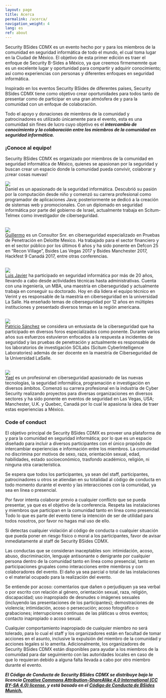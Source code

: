 ```yaml
---
layout: page
title: Acerca
permalink: /acerca/
navigation_weight: 4
lang: es
ref: about
---
```


Security BSides CDMX es un evento hecho por y para los miembros de la comunidad en seguridad informática de todo el mundo, el cual toma lugar en la Ciudad de México. El objetivo de esta primer edición es traer el enfoque de Security B-Sides a México, ya que creemos firmememnte que es un excelente lugar y oportunidad para compartir y adquirir conocimiento; así como experiencias con personas y diferentes enfoques en seguridad informática.

Inspirado en los eventos Security BSides de diferentes países, Security BSides CDMX tiene como objetivo crear oportunidades para todos tanto de presentar como de participar en una gran atmósfera de y para la comunidad con un enfoque de colaboración.

Todo el apoyo y donaciones de miembros de la comunidad y patrocinadores es utilizado únicamente para el evento, esta es una comunidad sin fines de lucro cuyo objetivo es el ***intercambio de conocimiento y la colaboración entre los miembros de la comunidad en seguridad informática.***

### ¡Conoce al equipo!

Security BSides CDMX es organizado por miembros de la comunidad en seguridad informática de México, quienes se apasionan por la seguridad y buscan crear un espacio donde la comunidad pueda convivir, colaborar y ¡crear cosas nuevas!

<div class="table">
	<div class="row">
  		<div class="col-sm-2"><img src='../pictures/Daniel.png' class='avatar' /></div>
  		<div class="col-sm-10">
  			Daniel es un apasionado de la seguridad informática. Descubrió su pasión por la computación desde niño y comenzó su carrera profesional como programador de aplicaciones Java; posteriormente se dedicó a la creación de sistemas web y promocionales. Con un diplomado en seguridad informática por parte del gobierno de Israel, actualmente trabaja en Scitum-Telmex como investigador de ciberseguridad.
  		</div>
	</div>
	<div class="row">
  		<div class="col-sm-2"><h2/></div>
  		<div class="col-sm-2"><h2/></div>
	</div>
	<div class="row">
  		<div class="col-sm-2"><img src='../pictures/Guillermo.png' class='avatar' /></div>
  		<div class="col-sm-10">
  			<a href="https://twitter.com/bym0m0">Guillermo</a> es un Consultor Snr. en ciberseguridad especializado en Pruebas de Penetración en Deloitte Mexico. Ha trabajado para el sector financiero y en el sector público por los últimos 6 años y ha sido ponente en Defcon 25 en “Recon Village”, Bsides Las Vegas 2017 y Bsides Manchester 2017, Hackfest 9 Canadá 2017, entre otras conferencias.
  		</div>
	</div> 
	<div class="row">
      <div class="col-sm-2"><h2/></div>
      <div class="col-sm-2"><h2/></div>
  </div>
  <div class="row">
      <div class="col-sm-2"><img src='../pictures/Luis.png' class='avatar' /></div>
      <div class="col-sm-10">
        <a href="https://twitter.com/astrohack">Luis Javier</a> ha participado en seguridad informática por más de 20 años, llevando a cabo desde actividades técnicas hasta administrativas. Cuenta con una ingeniería, un MBA, una maestría en ciberseguridad y actualmente trabaja en conseguir su doctorado. Hoy en día lidera el equipo técnico en Verint y es responsable de la maestría en ciberseguridad en la universidad La Salle. Ha enseñado temas de ciberseguridad por 12 años en múltiples instituciones y presentado diversos temas en la región americana.
      </div>
  </div>
  <div class="row">
      <div class="col-sm-2"><h2/></div>
      <div class="col-sm-2"><h2/></div>
  </div>
	<div class="row">
  		<div class="col-sm-2"><img src='../pictures/Patricio.png' class='avatar' /></div>
  		<div class="col-sm-10">
  			<a href="https://twitter.com/darkslaker">Patricio Sánchez</a> se considera un entusiasta de la ciberseguridad que ha participado en diversos foros especializados como ponente. Durante varios años sus esfuerzos estuvieron enfocados a la respuesta a incidentes de seguridad y las pruebas de penetración y actualmente es responsable de los laboratorios de investigación SCILabs (Scitum CyberIntelligence Laboratories) además de ser docente en la maestría de Ciberseguridad de la Universidad LaSalle.
  		</div>
	</div>
	<div class="row">
  		<div class="col-sm-2"><h2/></div>
  		<div class="col-sm-2"><h2/></div>
	</div>
	<div class="row">
  		<div class="col-sm-2"><img src='../pictures/Yael.png' class='avatar' /></div>
  		<div class="col-sm-10">
  			<a href="https://twitter.com/zkvL7"> Yael</a> es un profesional en ciberseguridad apasionado de las nuevas tecnologías, la seguridad informática, programación e investigación en diversos ámbitos. Comenzó su carrera profesional en la industria de Cyber Security realizando proyectos para diversas organizaciones en diversos sectores y ha sido ponente en eventos de seguridad en Las Vegas, USA; Manchester, U.K. y Quebec, Canadá por lo cual le apasiona la idea de traer estas experiencias a México.
  		</div>
	</div>
</div>

### Code of conduct
El objetivo principal de Security BSides CDMX es proveer una plataforma de y para la comunidad en seguridad informática; por lo que es un espacio diseñado para incluir a diversos participantes con el único propósito de intercambiar experiencias e información entre los miembros. La comunidad no discrimina por motivos de sexo, raza, orientación sexual, edad, habilidades, estado socioeconómico, trasfondo académico, religión, ni ninguna otra característica. 

Se espera que todos los participantes, ya sean del staff, participantes, patrocinadores u otros se atiendan en su totalidad al código de conducta en todo momento durante el evento y las interacciones con la comunidad, ya sea en línea o presencial.

Por favor intenta colaborar previo a cualquier conflicto que se pueda presentar, ya que es el objetivo de la conferencia. Respeta las instalaciones y miembros que participan en la comunidad tanto en línea como presencial. Todo lo que es parte del evento tiene la intención de ser de utilidad para todos nosotros, por favor no hagas mal uso de ello.

Si detectas cualquier violación al código de conducta o cualquier situación que pueda poner en riesgo físico o moral a los participantes, favor de avisar inmediatamente al staff de Security BSides CDMX.

Las conductas que se consideran inaceptables son: intimidación, acoso, abuso, discriminación, lenguaje antisonante o denigrante por cualquier persona dentro de la comunidad tanto en línea como presencial, tanto en participaciones grupales como interacciones entre miembros y con colaboradores del evento. El daño ya sea parcial o total de las instalaciones o el material ocupado para la realización del evento. 

Se entiende por acoso: comentarios que dañen o perjudiquen ya sea verbal o por escrito con relación al género, orientación sexual, raza, religión, discapacidad; uso inapropiado de desnudes o imágenes sexuales (incluyendo las presentaciones de los participantes); demostraciones de violencia; intimidación, acoso o persecución; acoso fotográfico o grabaciones; interrupciones continuas de las pláticas u otros eventos; contacto inapropiado o acoso sexual. 

Cualquier comportamiento inapropiado de cualquier miembro no será tolerado, para lo cual el staff y los organizadores están en facultad de tomar acciones en el asunto, inclusive la expulsión del miembro de la comunidad y acciones legales si lo amerita. Adicionalmente, los organizadores de Security BSides CDMX están disponibles para ayudar a los miembros de la comunidad para dar seguimiento con las autoridades locales en caso de que lo requieran debido a alguna falta llevada a cabo por otro miembro durante el evento. 

***El Código de Conducta de Security BSides CDMX se distribuye bajo la licencia [Creative Commons Attribution-ShareAlike 4.0 International (CC BY-SA 4.0) license.](https://creativecommons.org/licenses/by-sa/4.0/) y está basado en el [Código de Conducta de BSides Munich.](http://www.bsidesmunich.org/codeofconduct/)***